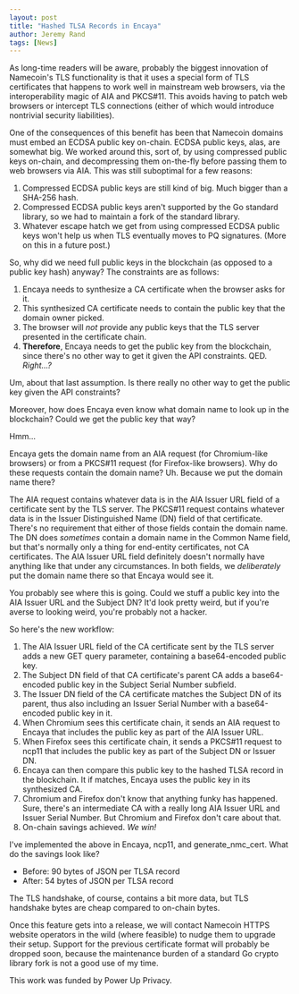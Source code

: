 ```yaml
---
layout: post
title: "Hashed TLSA Records in Encaya"
author: Jeremy Rand
tags: [News]
---
```


As long-time readers will be aware, probably the biggest innovation of Namecoin's TLS functionality is that it uses a special form of TLS certificates that happens to work well in mainstream web browsers, via the interoperability magic of AIA and PKCS#11. This avoids having to patch web browsers or intercept TLS connections (either of which would introduce nontrivial security liabilities).

One of the consequences of this benefit has been that Namecoin domains must embed an ECDSA public key on-chain. ECDSA public keys, alas, are somewhat big. We worked around this, sort of, by using compressed public keys on-chain, and decompressing them on-the-fly before passing them to web browsers via AIA. This was still suboptimal for a few reasons:

1. Compressed ECDSA public keys are still kind of big. Much bigger than a SHA-256 hash.
2. Compressed ECDSA public keys aren't supported by the Go standard library, so we had to maintain a fork of the standard library.
3. Whatever escape hatch we get from using compressed ECDSA public keys won't help us when TLS eventually moves to PQ signatures. (More on this in a future post.)

So, why did we need full public keys in the blockchain (as opposed to a public key hash) anyway? The constraints are as follows:

1. Encaya needs to synthesize a CA certificate when the browser asks for it.
2. This synthesized CA certificate needs to contain the public key that the domain owner picked.
3. The browser will *not* provide any public keys that the TLS server presented in the certificate chain.
4. **Therefore**, Encaya needs to get the public key from the blockchain, since there's no other way to get it given the API constraints. QED. *Right...?*

Um, about that last assumption. Is there really no other way to get the public key given the API constraints?

Moreover, how does Encaya even know what domain name to look up in the blockchain? Could we get the public key that way?

Hmm...

Encaya gets the domain name from an AIA request (for Chromium-like browsers) or from a PKCS#11 request (for Firefox-like browsers). Why do these requests contain the domain name? Uh. Because we put the domain name there?

The AIA request contains whatever data is in the AIA Issuer URL field of a certificate sent by the TLS server. The PKCS#11 request contains whatever data is in the Issuer Distinguished Name (DN) field of that certificate. There's no requirement that either of those fields contain the domain name. The DN does *sometimes* contain a domain name in the Common Name field, but that's normally only a thing for end-entity certificates, not CA certificates. The AIA Issuer URL field definitely doesn't normally have anything like that under any circumstances. In both fields, we *deliberately* put the domain name there so that Encaya would see it.

You probably see where this is going. Could we stuff a public key into the AIA Issuer URL and the Subject DN? It'd look pretty weird, but if you're averse to looking weird, you're probably not a hacker.

So here's the new workflow:

1. The AIA Issuer URL field of the CA certificate sent by the TLS server adds a new GET query parameter, containing a base64-encoded public key.
2. The Subject DN field of that CA certificate's parent CA adds a base64-encoded public key in the Subject Serial Number subfield.
3. The Issuer DN field of the CA certificate matches the Subject DN of its parent, thus also including an Issuer Serial Number with a base64-encoded public  key in it.
4. When Chromium sees this certificate chain, it sends an AIA request to Encaya that includes the public key as part of the AIA Issuer URL.
5. When Firefox sees this certificate chain, it sends a PKCS#11 request to ncp11 that includes the public key as part of the Subject DN or Issuer DN.
6. Encaya can then compare this public key to the hashed TLSA record in the blockchain. It if matches, Encaya uses the public key in its synthesized CA.
7. Chromium and Firefox don't know that anything funky has happened. Sure, there's an intermediate CA with a really long AIA Issuer URL and Issuer Serial Number. But Chromium and Firefox don't care about that.
8. On-chain savings achieved. *We win!*

I've implemented the above in Encaya, ncp11, and generate_nmc_cert. What do the savings look like?

* Before: 90 bytes of JSON per TLSA record
* After: 54 bytes of JSON per TLSA record

The TLS handshake, of course, contains a bit more data, but TLS handshake bytes are cheap compared to on-chain bytes.

Once this feature gets into a release, we will contact Namecoin HTTPS website operators in the wild (where feasible) to nudge them to upgrade their setup. Support for the previous certificate format will probably be dropped soon, because the maintenance burden of a standard Go crypto library fork is not a good use of my time.

This work was funded by Power Up Privacy.
